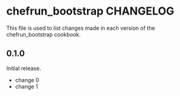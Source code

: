 # chefrun_bootstrap CHANGELOG

This file is used to list changes made in each version of the chefrun_bootstrap cookbook.

## 0.1.0

Initial release.

- change 0
- change 1
